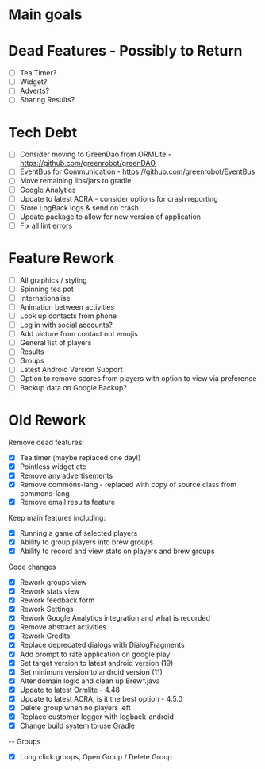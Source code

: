 Main goals
==========

Dead Features - Possibly to Return
==================================
* [ ] Tea Timer?
* [ ] Widget?
* [ ] Adverts?
* [ ] Sharing Results?

Tech Debt
=========

* [ ] Consider moving to GreenDao from ORMLite - https://github.com/greenrobot/greenDAO
* [ ] EventBus for Communication - https://github.com/greenrobot/EventBus
* [ ] Move remaining libs/jars to gradle
* [ ] Google Analytics
* [ ] Update to latest ACRA - consider options for crash reporting
* [ ] Store LogBack logs & send on crash
* [ ] Update package to allow for new version of application
* [ ] Fix all lint errors

Feature Rework
==============
* [ ] All graphics / styling
* [ ] Spinning tea pot
* [ ] Internationalise
* [ ] Animation between activities
* [ ] Look up contacts from phone
* [ ] Log in with social accounts?
* [ ] Add picture from contact not emojis
* [ ] General list of players
* [ ] Results
* [ ] Groups
* [ ] Latest Android Version Support
* [ ] Option to remove scores from players with option to view via preference
* [ ] Backup data on Google Backup?

Old Rework
==========

Remove dead features:
- [x] Tea timer (maybe replaced one day!)
- [x] Pointless widget etc
- [x] Remove any advertisements
- [x] Remove commons-lang - replaced with copy of source class from commons-lang
- [x] Remove email results feature

Keep main features including:
- [x] Running a game of selected players
- [x] Ability to group players into brew groups
- [x] Ability to record and view stats on players and brew groups

Code changes

- [x] Rework groups view
- [x] Rework stats view
- [x] Rework feedback form
- [x] Rework Settings
- [x] Rework Google Analytics integration and what is recorded
- [x] Remove abstract activities  
- [x] Rework Credits
- [x] Replace deprecated dialogs with DialogFragments
- [x] Add prompt to rate application on google play
- [x] Set target version to latest android version (19)
- [x] Set minimum version to android version (11)
- [x] Alter domain logic and clean up Brew*.java 
- [x] Update to latest Ormlite - 4.48
- [x] Update to latest ACRA, is it the best option - 4.5.0
- [x] Delete group when no players left
- [x] Replace customer logger with logback-android
- [x] Change build system to use Gradle

-- Groups
- [x] Long click groups, Open Group / Delete Group